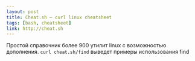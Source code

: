 ```yaml
---
layout: post
title: Cheat.sh — curl linux cheatsheet
tags: [bash, cheatsheet]
link: http://cheat.sh
---
```

Простой справочник более 900 утилит linux с возможностью дополнения.
`curl cheat.sh/find` выведет примеры использования find
